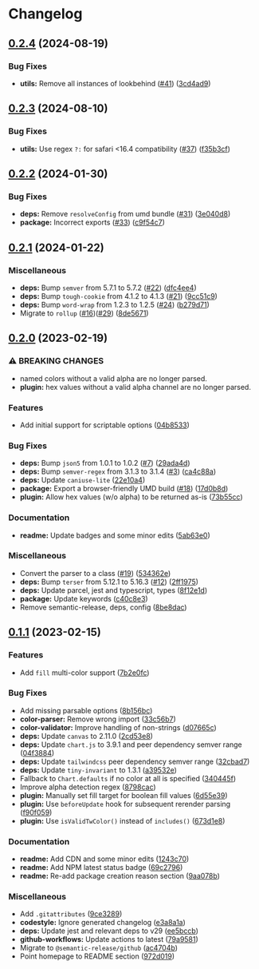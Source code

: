 # Changelog

## [0.2.4](https://github.com/decanTyme/chartjs-plugin-tailwindcss-colors/compare/v0.2.3...v0.2.4) (2024-08-19)


### Bug Fixes

* **utils:** Remove all instances of lookbehind ([#41](https://github.com/decanTyme/chartjs-plugin-tailwindcss-colors/issues/41)) ([3cd4ad9](https://github.com/decanTyme/chartjs-plugin-tailwindcss-colors/commit/3cd4ad901024374974727817daad631cf2f8e8da))

## [0.2.3](https://github.com/decanTyme/chartjs-plugin-tailwindcss-colors/compare/v0.2.2...v0.2.3) (2024-08-10)


### Bug Fixes

* **utils:** Use regex `?:` for safari &lt;16.4 compatibility ([#37](https://github.com/decanTyme/chartjs-plugin-tailwindcss-colors/issues/37)) ([f35b3cf](https://github.com/decanTyme/chartjs-plugin-tailwindcss-colors/commit/f35b3cfd5f61c05e6fcb3bb047cf0ab2d4e5350d))

## [0.2.2](https://github.com/decanTyme/chartjs-plugin-tailwindcss-colors/compare/v0.2.1...v0.2.2) (2024-01-30)


### Bug Fixes

* **deps:** Remove `resolveConfig` from umd bundle ([#31](https://github.com/decanTyme/chartjs-plugin-tailwindcss-colors/issues/31)) ([3e040d8](https://github.com/decanTyme/chartjs-plugin-tailwindcss-colors/commit/3e040d8a30c1be1d3dce7d69ec1f91fcf38aa5e2))
* **package:** Incorrect exports ([#33](https://github.com/decanTyme/chartjs-plugin-tailwindcss-colors/issues/33)) ([c9f54c7](https://github.com/decanTyme/chartjs-plugin-tailwindcss-colors/commit/c9f54c71e397a15c5c85f1222cc7fe52129f626a))

## [0.2.1](https://github.com/decanTyme/chartjs-plugin-tailwindcss-colors/compare/v0.2.0...v0.2.1) (2024-01-22)


### Miscellaneous

* **deps:** Bump `semver` from 5.7.1 to 5.7.2 ([#22](https://github.com/decanTyme/chartjs-plugin-tailwindcss-colors/issues/22)) ([dfc4ee4](https://github.com/decanTyme/chartjs-plugin-tailwindcss-colors/commit/dfc4ee45fa5dd1c77d87f628c646e0e6f2504a4d))
* **deps:** Bump `tough-cookie` from 4.1.2 to 4.1.3 ([#21](https://github.com/decanTyme/chartjs-plugin-tailwindcss-colors/issues/21)) ([9cc51c9](https://github.com/decanTyme/chartjs-plugin-tailwindcss-colors/commit/9cc51c9b4b41a39d727af5df1a3f90f5624d773b))
* **deps:** Bump `word-wrap` from 1.2.3 to 1.2.5 ([#24](https://github.com/decanTyme/chartjs-plugin-tailwindcss-colors/issues/24)) ([b279d71](https://github.com/decanTyme/chartjs-plugin-tailwindcss-colors/commit/b279d719ae1a4e5ef506a135108f26fac4b86b57))
* Migrate to `rollup` ([#16](https://github.com/decanTyme/chartjs-plugin-tailwindcss-colors/issues/16))([#29](https://github.com/decanTyme/chartjs-plugin-tailwindcss-colors/issues/29)) ([8de5671](https://github.com/decanTyme/chartjs-plugin-tailwindcss-colors/commit/8de56710de55299bb6bc03178e8ee58ba495445c))

## [0.2.0](https://github.com/decanTyme/chartjs-plugin-tailwindcss-colors/compare/v0.1.1...v0.2.0) (2023-02-19)


### ⚠ BREAKING CHANGES

* named colors without a valid alpha are no longer parsed.
* **plugin:** hex values without a valid alpha channel are no longer parsed.

### Features

* Add initial support for scriptable options ([04b8533](https://github.com/decanTyme/chartjs-plugin-tailwindcss-colors/commit/04b853350442629287c12d71841c8bef77735a0b))


### Bug Fixes

* **deps:** Bump `json5` from 1.0.1 to 1.0.2 ([#7](https://github.com/decanTyme/chartjs-plugin-tailwindcss-colors/issues/7)) ([29ada4d](https://github.com/decanTyme/chartjs-plugin-tailwindcss-colors/commit/29ada4daf9c4a0ebd2180fd07bb37576dd03fa08))
* **deps:** Bump `semver-regex` from 3.1.3 to 3.1.4 ([#3](https://github.com/decanTyme/chartjs-plugin-tailwindcss-colors/issues/3)) ([ca4c88a](https://github.com/decanTyme/chartjs-plugin-tailwindcss-colors/commit/ca4c88ad184ea37b7325f50ec974932bd3e07318))
* **deps:** Update `caniuse-lite` ([22e10a4](https://github.com/decanTyme/chartjs-plugin-tailwindcss-colors/commit/22e10a4d5daa82bbbec39437b246ea114ad92010))
* **package:** Export a browser-friendly UMD build ([#18](https://github.com/decanTyme/chartjs-plugin-tailwindcss-colors/issues/18)) ([17d0b8d](https://github.com/decanTyme/chartjs-plugin-tailwindcss-colors/commit/17d0b8d3041d134d8cee99f8a1f389bb9e327bbf))
* **plugin:** Allow hex values (w/o alpha) to be returned as-is ([73b55cc](https://github.com/decanTyme/chartjs-plugin-tailwindcss-colors/commit/73b55cc73f15e5c7bcd03cce862b654deeb20a83))


### Documentation

* **readme:** Update badges and some minor edits ([5ab63e0](https://github.com/decanTyme/chartjs-plugin-tailwindcss-colors/commit/5ab63e01fe6e0fad5c875a3bc9b600c21056d2b7))


### Miscellaneous

* Convert the parser to a class ([#19](https://github.com/decanTyme/chartjs-plugin-tailwindcss-colors/issues/19)) ([534362e](https://github.com/decanTyme/chartjs-plugin-tailwindcss-colors/commit/534362e3788f00ee3d898fd12740469326c815ae))
* **deps:** Bump `terser` from 5.12.1 to 5.16.3 ([#12](https://github.com/decanTyme/chartjs-plugin-tailwindcss-colors/issues/12)) ([2ff1975](https://github.com/decanTyme/chartjs-plugin-tailwindcss-colors/commit/2ff19750edb315cd6e90e950c9a929258d35a41c))
* **deps:** Update parcel, jest and typescript, types ([8f12e1d](https://github.com/decanTyme/chartjs-plugin-tailwindcss-colors/commit/8f12e1de4e78f8af947809b1691e3e4d20e790e0))
* **package:** Update keywords ([c40c8e3](https://github.com/decanTyme/chartjs-plugin-tailwindcss-colors/commit/c40c8e32ab45f6c6cca23f9d216437a99daf93ad))
* Remove semantic-release, deps, config ([8be8dac](https://github.com/decanTyme/chartjs-plugin-tailwindcss-colors/commit/8be8dac948d393217d0d3ed284ff12f3b58e83e3))

## [0.1.1](https://github.com/decanTyme/chartjs-plugin-tailwindcss-colors/compare/v0.1.0...v0.1.1) (2023-02-15)


### Features

* Add `fill` multi-color support ([7b2e0fc](https://github.com/decanTyme/chartjs-plugin-tailwindcss-colors/commit/7b2e0fcc142ea21bbf5eeaaddcb1cbdb07490aa5))


### Bug Fixes

* Add missing parsable options ([8b156bc](https://github.com/decanTyme/chartjs-plugin-tailwindcss-colors/commit/8b156bcb88f57181cb9fcdc1b1b092e5a3d1adb3))
* **color-parser:** Remove wrong import ([33c56b7](https://github.com/decanTyme/chartjs-plugin-tailwindcss-colors/commit/33c56b70bd1fd99c484d41fec8c16de8a7fd0c55))
* **color-validator:** Improve handling of non-strings ([d07665c](https://github.com/decanTyme/chartjs-plugin-tailwindcss-colors/commit/d07665c2a26d1a5ad3bdd56ea16bbadd0d81da65))
* **deps:** Update `canvas` to 2.11.0 ([2cd53e8](https://github.com/decanTyme/chartjs-plugin-tailwindcss-colors/commit/2cd53e873cfb18b24e6c3568efb2f2f9dd97ffab))
* **deps:** Update `chart.js` to 3.9.1 and peer dependency semver range ([04f3884](https://github.com/decanTyme/chartjs-plugin-tailwindcss-colors/commit/04f38846139c24d46cf857c582b8a805604637ad))
* **deps:** Update `tailwindcss` peer dependency semver range ([32cbad7](https://github.com/decanTyme/chartjs-plugin-tailwindcss-colors/commit/32cbad7009cca95ec4f2bee0f08a931c1040875e))
* **deps:** Update `tiny-invariant` to 1.3.1 ([a39532e](https://github.com/decanTyme/chartjs-plugin-tailwindcss-colors/commit/a39532ea97498d7aaefa233a29372bacb7581955))
* Fallback to `Chart.defaults` if no color at all is specified ([340445f](https://github.com/decanTyme/chartjs-plugin-tailwindcss-colors/commit/340445f7d231988d404656a8cf209a04d409681b))
* Improve alpha detection regex ([8798cac](https://github.com/decanTyme/chartjs-plugin-tailwindcss-colors/commit/8798cac42231ff7440a29a7898ef75eeab50f6ae))
* **plugin:** Manually set fill target for boolean fill values ([6d55e39](https://github.com/decanTyme/chartjs-plugin-tailwindcss-colors/commit/6d55e398a528f40f7dd2c350e3e4e300dfc5bd00))
* **plugin:** Use `beforeUpdate` hook for subsequent rerender parsing ([f90f059](https://github.com/decanTyme/chartjs-plugin-tailwindcss-colors/commit/f90f0597ddff3cdc0f9294970a00103898921917))
* **plugin:** Use `isValidTwColor()` instead of `includes()` ([673d1e8](https://github.com/decanTyme/chartjs-plugin-tailwindcss-colors/commit/673d1e8cd70686c859c55ebdb7c007ee0390ea99))


### Documentation

* **readme:** Add CDN and some minor edits ([1243c70](https://github.com/decanTyme/chartjs-plugin-tailwindcss-colors/commit/1243c7054582dcf48fb1cd39aa0443e9c4ce473a))
* **readme:** Add NPM latest status badge ([69c2796](https://github.com/decanTyme/chartjs-plugin-tailwindcss-colors/commit/69c2796d49f9ae76388051edd00b7a1779a63a5b))
* **readme:** Re-add package creation reason section ([9aa078b](https://github.com/decanTyme/chartjs-plugin-tailwindcss-colors/commit/9aa078b957752ca9d7f10f47801fffbb31e4f751))


### Miscellaneous

* Add `.gitattributes` ([9ce3289](https://github.com/decanTyme/chartjs-plugin-tailwindcss-colors/commit/9ce32896d4e28f6757be17624d3210933476c20d))
* **codestyle:** Ignore generated changelog ([e3a8a1a](https://github.com/decanTyme/chartjs-plugin-tailwindcss-colors/commit/e3a8a1a23061eaadd45ffe9f9b1ab11bfd5d904b))
* **deps:** Update jest and relevant deps to v29 ([ee5bccb](https://github.com/decanTyme/chartjs-plugin-tailwindcss-colors/commit/ee5bccb992ecb4e16f6efa8e807b1e56c5cdccc1))
* **github-workflows:** Update actions to latest ([79a9581](https://github.com/decanTyme/chartjs-plugin-tailwindcss-colors/commit/79a958180158d336bc53840110109dda2d69d191))
* Migrate to `@semantic-release/github` ([ac4704b](https://github.com/decanTyme/chartjs-plugin-tailwindcss-colors/commit/ac4704bada011a529d49af04144beacd05f9a805))
* Point homepage to README section ([972d019](https://github.com/decanTyme/chartjs-plugin-tailwindcss-colors/commit/972d019abcd4983466aaa74baa1e4f2f38804abf))
